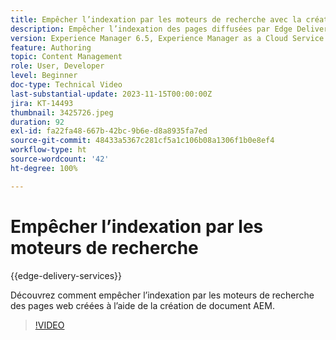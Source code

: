 ```yaml
---
title: Empêcher l’indexation par les moteurs de recherche avec la création de documents AEM
description: Empêcher l’indexation des pages diffusées par Edge Delivery Services par les moteurs de recherche.
version: Experience Manager 6.5, Experience Manager as a Cloud Service
feature: Authoring
topic: Content Management
role: User, Developer
level: Beginner
doc-type: Technical Video
last-substantial-update: 2023-11-15T00:00:00Z
jira: KT-14493
thumbnail: 3425726.jpeg
duration: 92
exl-id: fa22fa48-667b-42bc-9b6e-d8a8935fa7ed
source-git-commit: 48433a5367c281cf5a1c106b08a1306f1b0e8ef4
workflow-type: ht
source-wordcount: '42'
ht-degree: 100%

---
```


# Empêcher l’indexation par les moteurs de recherche

{{edge-delivery-services}}

Découvrez comment empêcher l’indexation par les moteurs de recherche des pages web créées à l’aide de la création de document AEM.

>[!VIDEO](https://video.tv.adobe.com/v/3438114/?learn=on&captions=fre_fr)
